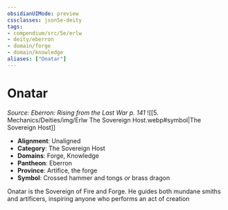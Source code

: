 ```yaml
---
obsidianUIMode: preview
cssclasses: json5e-deity
tags:
- compendium/src/5e/erlw
- deity/eberron
- domain/forge
- domain/knowledge
aliases: ["Onatar"]
---
```

# Onatar
*Source: Eberron: Rising from the Last War p. 141* 
![[5. Mechanics/Deities/img/Erlw The Sovereign Host.webp#symbol\|The Sovereign Host]]

- **Alignment**: Unaligned
- **Category**: The Sovereign Host
- **Domains**: Forge, Knowledge
- **Pantheon**: Eberron
- **Province**: Artifice, the forge
- **Symbol**: Crossed hammer and tongs *or* brass dragon

Onatar is the Sovereign of Fire and Forge. He guides both mundane smiths and artificers, inspiring anyone who performs an act of creation